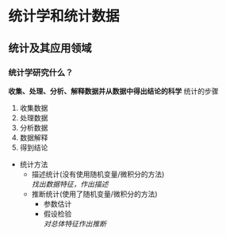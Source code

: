 # 统计学和统计数据
## 统计及其应用领域
### 统计学研究什么？
<b>收集、处理、分析、解释数据并从数据中得出结论的科学</b>
统计的步骤
1. 收集数据
2. 处理数据
3. 分析数据
4. 数据解释
5. 得到结论
- 统计方法
    - 描述统计(没有使用随机变量/微积分的方法)</br>
    _找出数据特征，作出描述_
    - 推断统计(使用了随机变量/微积分的方法)
        - 参数估计
        - 假设检验</br>
    _对总体特征作出推断_

